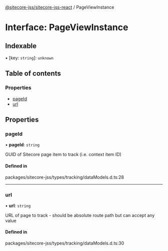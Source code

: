 [@sitecore-jss/sitecore-jss-react](../README.md) / PageViewInstance

# Interface: PageViewInstance

## Indexable

▪ [key: `string`]: `unknown`

## Table of contents

### Properties

- [pageId](PageViewInstance.md#pageid)
- [url](PageViewInstance.md#url)

## Properties

### pageId

• **pageId**: `string`

GUID of Sitecore page item to track (i.e. context item ID)

#### Defined in

packages/sitecore-jss/types/tracking/dataModels.d.ts:28

___

### url

• **url**: `string`

URL of page to track - should be absolute route path but can accept any value

#### Defined in

packages/sitecore-jss/types/tracking/dataModels.d.ts:30
